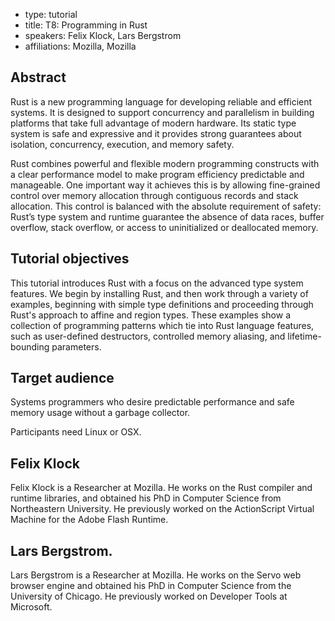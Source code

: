 - type: tutorial
- title: T8: Programming in Rust
- speakers: Felix Klock, Lars Bergstrom
- affiliations: Mozilla, Mozilla

## Abstract
Rust is a new programming language for developing reliable and
efficient systems. It is designed to support concurrency and
parallelism in building platforms that take full advantage of modern
hardware. Its static type system is safe and expressive and it
provides strong guarantees about isolation, concurrency, execution,
and memory safety.

Rust combines powerful and flexible modern programming constructs with
a clear performance model to make program efficiency predictable and
manageable. One important way it achieves this is by allowing
fine-grained control over memory allocation through contiguous records
and stack allocation. This control is balanced with the absolute
requirement of safety: Rust’s type system and runtime guarantee the
absence of data races, buffer overflow, stack overflow, or access to
uninitialized or deallocated memory.

## Tutorial objectives
This tutorial introduces Rust with a focus on the advanced type system
features. We begin by installing Rust, and then work through a variety
of examples, beginning with simple type definitions and proceeding
through Rust's approach to affine and region types.  These examples
show a collection of programming patterns which tie into Rust language
features, such as user-defined destructors, controlled memory
aliasing, and lifetime-bounding parameters.

## Target audience
Systems programmers who desire predictable performance and safe memory
usage without a garbage collector.

Participants need Linux or OSX.

## Felix Klock
<!--<img align="right" src="img/felix-kock.jpg" alt="Felix Klock"></img>-->
Felix Klock is a Researcher at Mozilla.  He works on the Rust compiler
and runtime libraries, and obtained his PhD in Computer Science from
Northeastern University.  He previously worked on the ActionScript
Virtual Machine for the Adobe Flash Runtime.

## Lars Bergstrom.
<!--<img align="right" src="img/lars-bergstorm.jpg" alt="Lars Bergstorm"></img>-->
Lars Bergstrom is a Researcher at Mozilla. He works
on the Servo web browser engine and obtained his PhD in Computer
Science from the University of Chicago. He previously worked on
Developer Tools at Microsoft.
